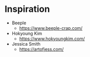 # Inspiration

* Beeple
  * https://www.beeple-crap.com/
* Hokyoung Kim
  * https://www.hokyoungkim.com/
* Jessica Smith
  * https://artofjess.com/
